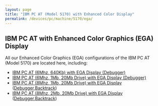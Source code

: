 ```yaml
---
layout: page
title: "IBM PC AT (Model 5170) with Enhanced Color Display"
permalink: /devices/pc/machine/5170/ega/
---
```


IBM PC AT with Enhanced Color Graphics (EGA) Display
---

All our Enhanced Color Graphics (EGA) configurations of the IBM PC AT (Model 5170) are located here, including:

* [IBM PC AT (6Mhz, 640Kb) with EGA Display (Debugger)](/devices/pc/machine/5170/ega/640kb/rev1/debugger/)
* [IBM PC AT (6Mhz, 1Mb, 20Mb Drive) with EGA Display (Debugger)](/devices/pc/machine/5170/ega/1152kb/rev1/debugger/)
* [IBM PC AT (8Mhz, 1Mb, 20Mb Drive) with EGA Display](/devices/pc/machine/5170/ega/1152kb/rev3/) ([Debugger](/devices/pc/machine/5170/ega/1152kb/rev3/debugger/),[Backtrack](/devices/pc/machine/5170/ega/1152kb/rev3/debugger/backtrack/))
* [IBM PC AT (8Mhz, 2Mb, 20Mb Drive) with EGA Display](/devices/pc/machine/5170/ega/2048kb/rev3/) ([Debugger](/devices/pc/machine/5170/ega/2048kb/rev3/debugger/),[Backtrack](/devices/pc/machine/5170/ega/2048kb/rev3/debugger/backtrack/))
